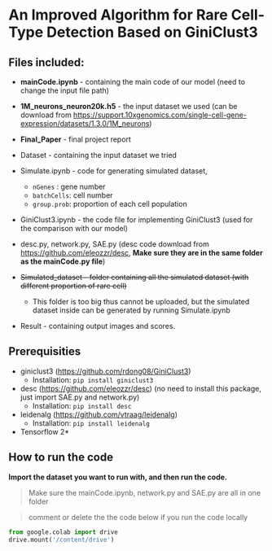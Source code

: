 # **An Improved Algorithm for Rare Cell-Type Detection Based on GiniClust3**



## Files included:

* **mainCode.ipynb** - containing the main code of our model (need to change the input file path)
* **1M_neurons_neuron20k.h5** - the input dataset we used (can be download from https://support.10xgenomics.com/single-cell-gene-expression/datasets/1.3.0/1M_neurons)
* **Final_Paper** - final project report
* Dataset - containing the input dataset we tried
* Simulate.ipynb - code for generating simulated dataset, 
  * `nGenes` : gene number
  * `batchCells`: cell number
  * `group.prob`: proportion of each cell population
* GiniClust3.ipynb - the code file for implementing GiniClust3 (used for the comparison with our model)

* desc.py, network.py, SAE.py (desc code download from https://github.com/eleozzr/desc, **Make sure they are in the same folder as the mainCode.py file**)

* <del>Simulated_dataset - folder containing all the simulated dataset (with different proportion of rare cell)</del>
  * This folder is too big thus cannot be uploaded, but the simulated dataset inside can be generated by running Simulate.ipynb

* Result - containing output images and scores.

  

## Prerequisities

* giniclust3 (https://github.com/rdong08/GiniClust3)
  * Installation: `pip install giniclust3`
* desc (https://github.com/eleozzr/desc) (no need to install this package, just import SAE.py and network.py)
  * Installation: `pip install desc`
* leidenalg (https://github.com/vtraag/leidenalg)
  * Installation: `pip install leidenalg`
* Tensorflow 2*



## How to run the code

**Import the dataset you want to run with, and then run the code.**

>  Make sure the mainCode.ipynb, network.py and SAE.py are all in one folder

>  comment or delete the the code below if you run the code locally

```python
from google.colab import drive
drive.mount('/content/drive')
```





